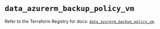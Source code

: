 # `data_azurerm_backup_policy_vm`

Refer to the Terraform Registry for docs: [`data_azurerm_backup_policy_vm`](https://registry.terraform.io/providers/hashicorp/azurerm/4.48.0/docs/data-sources/backup_policy_vm).
